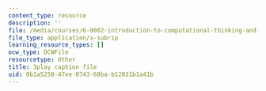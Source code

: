 ```yaml
---
content_type: resource
description: ''
file: /media/courses/6-0002-introduction-to-computational-thinking-and-data-science-fall-2016/0b1a525047ee074368bab12031b1a41b_V_TulH374hw.srt
file_type: application/x-subrip
learning_resource_types: []
ocw_type: OCWFile
resourcetype: Other
title: 3play caption file
uid: 0b1a5250-47ee-0743-68ba-b12031b1a41b
---
```

